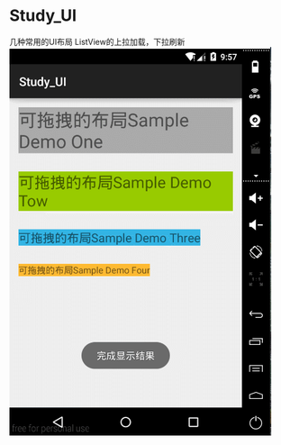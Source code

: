 # Study_UI
几种常用的UI布局
ListView的上拉加载，下拉刷新<br>
![](https://github.com/GaryPiter/Study_UI/raw/master/logo/app.gif)

